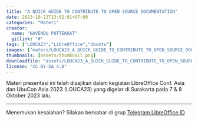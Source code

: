 ```yaml
---
title: "A QUICK GUIDE TO CONTRIBUTE TO OPEN SOURCE DOCUMENTATION"
date: 2023-10-23T13:02:01+07:00
categories: "Materi"
creator: 
  name: "NAVENDU POTTEKKAT"
  gitlink: "#"
tags: ["LOUCA23","LibreOffice","Ubuntu"]
images: ["materi/LOUCA23_A_QUICK_GUIDE_TO_CONTRIBUTE_TO_OPEN_SOURCE_DOCUMENTATION_by_NAVENDU_POTTEKKAT/thumbnail.png"]
thumbnails: [assets/thumbnail.png]
downloadfile: "assets/LOUCA23_A_QUICK_GUIDE_TO_CONTRIBUTE_TO_OPEN_SOURCE_DOCUMENTATION_by_NAVENDU_POTTEKKAT.zip"
license: "CC BY-SA 4.0"
---
```


Materi presentasi ini telah disajikan dalam kegiatan LibreOffice Conf. Asia dan UbuCon Asia 2023 (LOUCA23) yang digelar di Surakarta pada 7 & 8 Oktober 2023 lalu.

---
Menemukan kesalahan? Silakan berkabar di grup [Telegram LibreOffice ID](https://t.me/LibreOfficeID)

